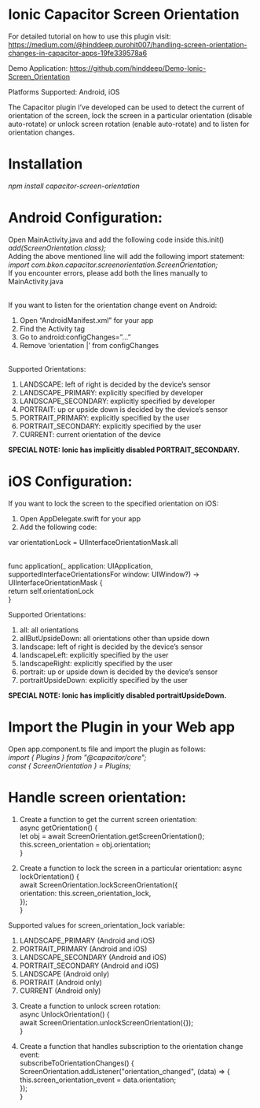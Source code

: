 # Ionic Capacitor Screen Orientation

For detailed tutorial on how to use this plugin visit:
https://medium.com/@hinddeep.purohit007/handling-screen-orientation-changes-in-capacitor-apps-19fe339578a6 

Demo Application: https://github.com/hinddeep/Demo-Ionic-Screen_Orientation

Platforms Supported: Android, iOS

The Capacitor plugin I’ve developed can be used to detect the current of orientation of the screen, lock the screen in a particular orientation (disable auto-rotate) or unlock screen rotation (enable auto-rotate) and to listen for orientation changes.

# Installation <br/>

<i> npm install capacitor-screen-orientation </i>

# Android Configuration: <br/>

Open MainActivity.java and add the following code inside this.init() <br/>
<i> add(ScreenOrientation.class); </i> <br/>
Adding the above mentioned line will add the following import statement: <br/>
<i> import com.bkon.capacitor.screenorientation.ScreenOrientation; </i> <br/>
If you encounter errors, please add both the lines manually to MainActivity.java <br/><br/>

If you want to listen for the orientation change event on Android: <br/>

1. Open “AndroidManifest.xml” for your app <br/>
2. Find the Activity tag <br/>
3. Go to android:configChanges=”...” <br/>
4. Remove ‘orientation |’ from configChanges <br/> <br/>

Supported Orientations: <br/>

1. LANDSCAPE: left of right is decided by the device’s sensor <br/>
2. LANDSCAPE_PRIMARY: explicitly specified by developer <br/>
3. LANDSCAPE_SECONDARY: explicitly specified by developer <br/>
4. PORTRAIT: up or upside down is decided by the device’s sensor <br/>
5. PORTRAIT_PRIMARY: explicitly specified by the user <br/>
6. PORTRAIT_SECONDARY: explicitly specified by the user <br/>
7. CURRENT: current orientation of the device <br/>

<b>SPECIAL NOTE: Ionic has implicitly disabled PORTRAIT_SECONDARY. </b><br/>

# iOS Configuration: <br/>

If you want to lock the screen to the specified orientation on iOS: <br/>

1. Open AppDelegate.swift for your app <br/>
2. Add the following code: <br/>

var orientationLock = UIInterfaceOrientationMask.all <br/><br/>

func application(\_ application: UIApplication, supportedInterfaceOrientationsFor window: UIWindow?) -> UIInterfaceOrientationMask { <br/>
return self.orientationLock <br/>
} <br/>

Supported Orientations: <br/>

1. all: all orientations <br/>
2. allButUpsideDown: all orientations other than upside down <br/>
3. landscape: left of right is decided by the device’s sensor <br/>
4. landscapeLeft: explicitly specified by the user <br/>
5. landscapeRight: explicitly specified by the user <br/>
6. portrait: up or upside down is decided by the device’s sensor <br/>
7. portraitUpsideDown: explicitly specified by the user <br/>

<b> SPECIAL NOTE: Ionic has implicitly disabled portraitUpsideDown. </b> <br/>

# Import the Plugin in your Web app <br/>

Open app.component.ts file and import the plugin as follows: <br/>
<i> import { Plugins } from "@capacitor/core";</i> <br/>
<i> const { ScreenOrientation } = Plugins;</i> <br/>

# Handle screen orientation:

1. Create a function to get the current screen orientation: <br/>
   async getOrientation() { <br/>
   let obj = await ScreenOrientation.getScreenOrientation(); <br/>
   this.screen_orientation = obj.orientation; <br/>
   } <br/>

2. Create a function to lock the screen in a particular orientation:
   async lockOrientation() { <br/>
   await ScreenOrientation.lockScreenOrientation({ <br/>
   orientation: this.screen_orientation_lock, <br/>
   }); <br/>
   } <br/>

Supported values for screen_orientation_lock variable: <br/>

1. LANDSCAPE_PRIMARY (Android and iOS) <br/>
2. PORTRAIT_PRIMARY (Android and iOS) <br/>
3. LANDSCAPE_SECONDARY (Android and iOS) <br/>
4. PORTRAIT_SECONDARY (Android and iOS) <br/>
5. LANDSCAPE (Android only) <br/>
6. PORTRAIT (Android only) <br/>
7. CURRENT (Android only) <br/>

3) Create a function to unlock screen rotation: <br/>
   async UnlockOrientation() { <br/>
   await ScreenOrientation.unlockScreenOrientation({}); <br/>
   } <br/>

4) Create a function that handles subscription to the orientation change event: <br/>
   subscribeToOrientationChanges() { <br/>
   ScreenOrientation.addListener("orientation_changed", (data) => { <br/>
   this.screen_orientation_event = data.orientation; <br/>
   }); <br/>
   } <br/>
